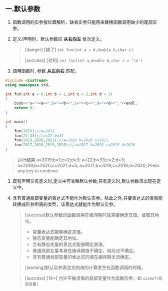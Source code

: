 ## 一.默认参数

1. 函数调用的实参按位置解析，缺省实参只能用来替换函数调用缺少的尾部实参。

2. 定义/声明时，默认参数应 **从右向左** 依次定义。

   >[danger] [错了] `int fun(int a = 0,double b,char c)`

   >[success] [对的] `int fun(int a,double b,char c = '\n')`

3. 调用函数时, 参数 **从左向右** 匹配。

```c++
#include <iostream>
using namespace std;

int fun(int a = 0,int b = 1,int c = 2,int d = 3)
{
	cout<<"a="<<a<<";b="<<b<<";c="<<c<<";d="<<d<<";"<<endl;
	return 0;
}

int main()
{
	fun(2019);//a=2019
	fun(22,33);//a=22 b=33
	fun(2019,2020,2021);//a=2019 b=2020 c=2021
	fun(2017,2018,2019,2020);//a=2017 b=2018 c=2019 d=2020
}
```

>运行结果
>a=2019;b=1;c=2;d=3;
>a=22;b=33;c=2;d=3;
>a=2019;b=2020;c=2021;d=3;
>a=2017;b=2018;c=2019;d=2020;
>Press any key to continue

3. 既有声明又有定义时,定义中可省略默认参数;只有定义时,默认参数须出现在定义中。

4. 含有普通局部变量的表达式不能作为默认实参。除此之外,只要表达式的类型能转换成形参所需的类型，该表达式就能作为默认实参。

   >[success]默认参数的函数调用在编译期时就需要确定其值，或者其地址。
   >
   >+	常量表达式能够确定其值。
   >+	静态变量能确定其地址。
   >+	含有静态变量的表达式能够确定其值。
   >+	普通局部变量本身在编译期值不确定，地址也不确定。
   >+	含有普通局部变量的表达式的值在编译期无法确定。

   >[warning]默认实参表达式的值的计算发生在函数调用的时候。

   >[success] [14+] 允许不被求值的局部变量作为函数形参，如  `sizeof(局部变量)`


